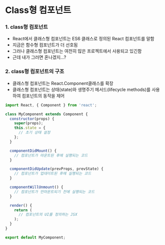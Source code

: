 # Class형 컴포넌트

### 1. class형 컴포넌트

* React에서 클래스형 컴포넌트는 ES6 클래스로 정의된 React 컴포넌트를 말함
* 지금은 함수형 컴포넌트가 더 선호됨
* 그러나 클래스형 컴포넌트는 여전히 많은 프로젝트에서 사용되고 있긴함
* 근데 내가 그러면 혼나겠지...?

### 2. class형 컴포넌트의 구조

* 클래스형 컴포넌트는 React.Component클래스를 확장
* &#x20;클래스형 컴포넌트는 상태(state)와 생명주기 메서드(lifecycle methods)를 사용하여 컴포넌트의 동작을 제어

```jsx
import React, { Component } from 'react';

class MyComponent extends Component {
  constructor(props) {
    super(props);
    this.state = {
      // 초기 상태 설정
    };
  }

  componentDidMount() {
    // 컴포넌트가 마운트된 후에 실행되는 코드
  }

  componentDidUpdate(prevProps, prevState) {
    // 컴포넌트가 업데이트된 후에 실행되는 코드
  }

  componentWillUnmount() {
    // 컴포넌트가 언마운트되기 전에 실행되는 코드
  }

  render() {
    return (
      // 컴포넌트의 UI를 정의하는 JSX
    );
  }
}

export default MyComponent;

```
